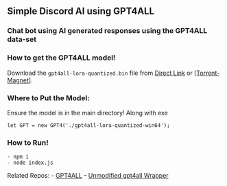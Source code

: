﻿## Simple Discord AI using GPT4ALL

### Chat bot using AI generated responses using the GPT4ALL data-set

### How to get the GPT4ALL model! 

Download the `gpt4all-lora-quantized.bin` file from [Direct Link](https://the-eye.eu/public/AI/models/nomic-ai/gpt4all/gpt4all-lora-quantized.bin) or [[Torrent-Magnet]](https://tinyurl.com/gpt4all-lora-quantized).

### Where to Put the Model:

Ensure the model is in the main directory! Along with exe

```
let GPT = new GPT4('./gpt4all-lora-quantized-win64'); 
```

### How to Run!
	- npm i 
	- node index.js


Related Repos:
	- [GPT4ALL](https://github.com/nomic-ai/gpt4all)
	- [Unmodified gpt4all Wrapper](https://github.com/realrasengan/gpt4all-wrapper-js)
